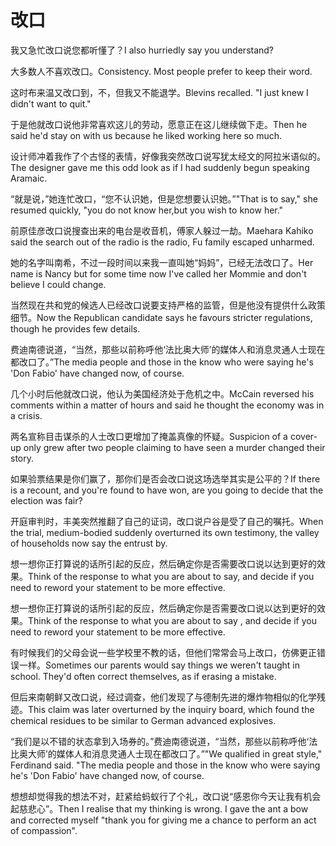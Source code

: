 # 改口

<p><span class="chinese">我又急忙改口说您都听懂了？</span><span class="english">I also hurriedly say you understand?</span></p>

<p><span class="chinese">大多数人不喜欢改口。</span><span class="english">Consistency. Most people prefer to keep their word.</span></p>

<p><span class="chinese">这时布来温又改口到，不，但我又不能退学。</span><span class="english">Blevins recalled. "I just knew I didn't want to quit."</span></p>

<p><span class="chinese">于是他就改口说他非常喜欢这儿的劳动，愿意正在这儿继续做下走。</span><span class="english">Then he said he'd stay on with us because he liked working here so much.</span></p>

<p><span class="chinese">设计师冲着我作了个古怪的表情，好像我突然改口说写犹太经文的阿拉米语似的。</span><span class="english">The designer gave me this odd look as if I had suddenly begun speaking Aramaic.</span></p>

<p><span class="chinese">“就是说，”她连忙改口，“您不认识她，但是您想要认识她。”</span><span class="english">"That is to say," she resumed quickly, "you do not know her,but you wish to know her."</span></p>

<p><span class="chinese">前原佳彦改口说搜查出来的电台是收音机，傅家人躲过一劫。</span><span class="english">Maehara Kahiko said the search out of the radio is the radio, Fu family escaped unharmed.</span></p>

<p><span class="chinese">她的名字叫南希，不过一段时间以来我一直叫她“妈妈”，已经无法改口了。</span><span class="english">Her name is Nancy but for some time now I've called her Mommie and don't believe I could change.</span></p>

<p><span class="chinese">当然现在共和党的候选人已经改口说要支持严格的监管，但是他没有提供什么政策细节。</span><span class="english">Now the Republican candidate says he favours stricter regulations, though he provides few details.</span></p>

<p><span class="chinese">费迪南德说道，“当然，那些以前称呼他‘法比奥大师’的媒体人和消息灵通人士现在都改口了。”</span><span class="english">The media people and those in the know who were saying he's 'Don Fabio' have changed now, of course.</span></p>

<p><span class="chinese">几个小时后他就改口说，他认为美国经济处于危机之中。</span><span class="english">McCain reversed his comments within a matter of hours and said he thought the economy was in a crisis.</span></p>

<p><span class="chinese">两名宣称目击谋杀的人士改口更增加了掩盖真像的怀疑。</span><span class="english">Suspicion of a cover-up only grew after two people claiming to have seen a murder changed their story.</span></p>

<p><span class="chinese">如果验票结果是你们赢了，那你们是否会改口说这场选举其实是公平的？</span><span class="english">If there is a recount, and you're found to have won, are you going to decide that the election was fair?</span></p>

<p><span class="chinese">开庭审判时，丰美突然推翻了自己的证词，改口说户谷是受了自己的嘱托。</span><span class="english">When the trial, medium-bodied suddenly overturned its own testimony, the valley of households now say the entrust by.</span></p>

<p><span class="chinese">想一想你正打算说的话所引起的反应，然后确定你是否需要改口说以达到更好的效果。</span><span class="english">Think of the response to what you are about to say, and decide if you need to reword your statement to be more effective.</span></p>

<p><span class="chinese">想一想你正打算说的话所引起的反应，然后确定你是否需要改口说以达到更好的效果。</span><span class="english">Think of the response to what you are about to say , and decide if you need to reword your statement to be more effective.</span></p>

<p><span class="chinese">有时候我们的父母会说一些学校里不教的话，但他们常常会马上改口，仿佛更正错误一样。</span><span class="english">Sometimes our parents would say things we weren't taught in school. They'd often correct themselves, as if erasing a mistake.</span></p>

<p><span class="chinese">但后来南朝鲜又改口说，经过调查，他们发现了与德制先进的爆炸物相似的化学残迹。</span><span class="english">This claim was later overturned by the inquiry board, which found the chemical residues to be similar to German advanced explosives.</span></p>

<p><span class="chinese">“我们是以不错的状态拿到入场券的。”费迪南德说道，“当然，那些以前称呼他‘法比奥大师’的媒体人和消息灵通人士现在都改口了。”</span><span class="english">"We qualified in great style," Ferdinand said. "The media people and those in the know who were saying he's 'Don Fabio' have changed now, of course.</span></p>

<p><span class="chinese">想想却觉得我的想法不对，赶紧给蚂蚁行了个礼，改口说“感恩你今天让我有机会起慈悲心”。</span><span class="english">Then I realise that my thinking is wrong. I gave the ant a bow and corrected myself "thank you for giving me a chance to perform an act of compassion".</span></p>

